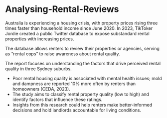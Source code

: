# Analysing-Rental-Reviews

Australia is experiencing a housing crisis, with property prices rising three times faster than household income since June 2020.
In 2023, TikToker Jordie created a public Twitter database to expose substandard rental properties with increasing prices.

The database allows renters to review their properties or agencies, serving as “rental cops” to raise awareness about rental quality.

The report focuses on understanding the factors that drive perceived rental quality in three Sydney suburbs.

- Poor rental housing quality is associated with mental health issues; mold and dampness are reported 10% more often by renters than homeowners (CEDA, 2023).
- The study aims to classify rental property quality (low to high) and identify factors that influence these ratings.
- Insights from this research could help renters make better-informed decisions and hold landlords accountable for living conditions.

